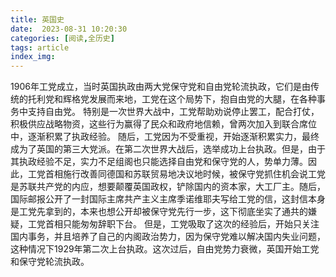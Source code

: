 ```yaml
---
title: 英国史
date:  2023-08-31 10:20:30
categories: [阅读,全历史]
tags: article
index_img: 
---
```

1906年工党成立，当时英国执政由两大党保守党和自由党轮流执政，它们是由传统的托利党和辉格党发展而来地，工党在这个局势下，抱自由党的大腿，在各种事务中支持自由党。
特别是一次世界大战中，工党帮助劝说停止罢工，配合打仗，积极供应战略物资，这些行为赢得了民众和政府地信赖，曾两次加入到联合席位中，逐渐积累了执政经验。
随后，工党因为不受重视，开始逐渐积累实力，最终成为了英国的第三大党派。在第二次世界大战后，选举成功上台执政。但是，由于其执政经验不足，实力不足组阁也只能选择自由党和保守党的人，势单力薄。因此，工党首相施行改善同德国和苏联贸易地决议地时候，被保守党抓住机会说工党是苏联共产党的内应，想要颠覆英国政权，铲除国内的资本家，大工厂主。随后，国际邮报公开了一封国际主席共产主义主席季诺维耶夫写给工党的信，这封信本身是工党先拿到的，本来也想公开却被保守党先行一步，这下彻底坐实了通共的嫌疑，工党首相只能匆匆辞职下台。
但是，工党吸取了这次的经验后，开始只关注国内事务，并且培养了自己的内阁政治势力，因为保守党难以解决国内失业问题，这种情况下1929年第二次上台执政。这次过后，自由党势力衰微，英国开始工党和保守党轮流执政。